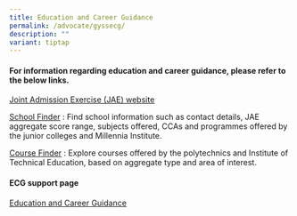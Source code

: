 ```yaml
---
title: Education and Career Guidance
permalink: /advocate/gyssecg/
description: ""
variant: tiptap
---
```

<h4>For information regarding education and career guidance, please refer to the below links.</h4>
<p><a href="https://www.moe.gov.sg/jae" rel="noopener noreferrer nofollow" target="_blank"><u>Joint Admission Exercise (JAE) website</u></a>
</p>
<p><a href="https://www.moe.gov.sg/schoolfinder" rel="noopener noreferrer nofollow" target="_blank"><u>School Finder</u></a> :
Find school information such as contact details, JAE aggregate score range,
subjects offered, CCAs and programmes offered by the junior colleges and
Millennia Institute.</p>
<p><a href="http://www.moe.gov.sg/coursefinder" rel="noopener noreferrer nofollow" target="_blank"><u>Course Finder</u></a> :
Explore courses offered by the polytechnics and Institute of Technical
Education, based on aggregate type and area of interest.</p>
<h4>ECG support page</h4>
<p><a href="https://sites.google.com/view/gyss-ecg-bytes-httpsgo-gov-sgg/eae" rel="noopener noreferrer nofollow" target="_blank"><u>Education and Career Guidance</u></a>
</p>
<p></p>
<p></p>
<p></p>
<p></p>
<p></p>